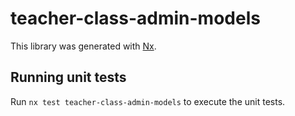 # teacher-class-admin-models

This library was generated with [Nx](https://nx.dev).

## Running unit tests

Run `nx test teacher-class-admin-models` to execute the unit tests.
